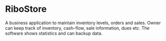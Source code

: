 # RiboStore
A business application to maintain inventory levels, orders and sales. Owner can keep track of inventory, cash-flow, sale information, dues etc. The software shows statistics and can backup data.
